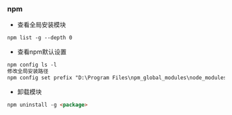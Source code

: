 ### npm
- 查看全局安装模块
```markdown
npm list -g --depth 0
```
- 查看npm默认设置
```markdown
npm config ls -l
修改全局安装路径
npm config set prefix "D:\Program Files\npm_global_modules\node_modules"
```
- 卸载模块
```markdown
npm uninstall -g <package>
```